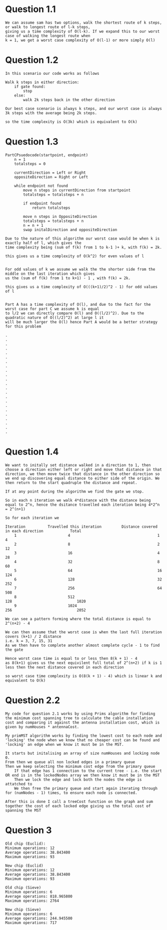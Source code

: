 # Question 1.1
    We can assume sam has two options, walk the shortest route of k steps, or walk to longest route of l-k steps,
    giving us a time complexity of O(l-k). If we expand this to our worst case of walking the longest route when
    k = 1, we get a worst case complexity of O(l-1) or more simply O(l)


# Question 1.2
    In this scenario our code works as follows

    Walk k steps in either direction:
        if gate found:
            stop
        else:
            walk 2k steps back in the other direction

    Our best case scenario is always k steps, and our worst case is always 3k steps with the average being 2k steps.

    so the time complexity is O(3k) which is equivalent to O(k)

# Question 1.3
    PartCPsuedocode(startpoint, endpoint)
        n = 1
        totalsteps = 0

        currentDirection = Left or Right
        oppositeDirection = Right or Left

        while endpoint not found
            move n steps in currentDirection from startpoint
            totalsteps = totalsteps + n

            if endpoint found
                return totalsteps

            move n steps in OppositeDirection
            totalsteps = totalsteps + n
            n = n + 1
            swap initalDirection and oppositeDirection

    Due to the nature of this algorithm our worst case would be when k is exactly half of l, which gives the
    time complexity being (sum of f(k) from 1 to k-1 )+ k, with f(k) = 2k.
    
    this gives us a time complexity of O(k^2) for even values of l


    For odd values of k we assume we walk the the shorter side from the middle on the last iteration which gives
    us the (sum of f(k) from 1 to k+1) - 1 , with f(k) = 2k.

    this gives us a time complexity of O(((k+1)/2)^2 - 1) for odd values of l

    
    Part A has a time complexity of O(l), and due to the fact for the worst case for part C we assume k is equal
    to l/2 we can directly compare O(l) and O((l/2)^2). Due to the quadratic nature of O((l/2)^2) at large l it
    will be much larger the O(l) hence Part A would be a better strategy for this problem

    .
    .
    .
    .
    .
    .
    .
    .
    .
    .
    .
    .
    .
    .
    .
    .
    .
    .
    .
    .
    .
    .
    .
    

# Question 1.4
    We want to initally set distance walked in a direction to 1, then choose a direction either left or right and move that distance in that direction, we then move twice that distance in the other direction so we end up discovering equal distance to either side of the origin. We then return to the start quadruple the distance and repeat.

    If at any point during the algorithm we find the gate we stop.

    So in each n iteration we walk 4*distance with the distance being equal to 2^n, hence the dsitance travelled each iteration being 4*2^n = 2^(n+1)

    So for each iteration we
    
    Iteration          Travelled this iteration         Distance covered in each direction            Total
        1                       4                                       1                               4
        2                       8                                       2                               12
        3                       16                                      4                               28
        4                       32                                      8                               60
        5                       64                                      16                              124   
        6                       128                                     32                              252        
        7                       256                                     64                              508
        8                       512                                     128                             1020    
        9                       1024                                    256                             2052

    We can see a pattern forming where the total distance is equal to 2^(n+2) - 4

    We can then assume that the worst case is when the last full iteration covers (k+1) / 2 distance
    i.e. k = 3, 7, 15, 31
    As we then have to complete another almost complete cycle - 1 to find the gate

    Hence worst case time is equal to or less then 8(k + 1) - 4 
    as 8(k+1) gives us the next equivilent full total of 2^(n+2) if k is 1 less then the next distance covered in each direction

    so worst case time complexity is O(8(k + 1) - 4) which is linear k and equivalent to O(k)




# Question 2.2

    My code for question 2.1 works by using Prims algorithm for finding the minimum cost spanning tree to calculate the cable installation cost and comparing it against the antenna installation cost, which is given by numHouses * antennaCost.

    My primMST algorithm works by finding the lowest cost to each node and 'locking' the node when we know that no cheaper cost can be found and 'locking' an edge when we know it must be in the MST.

    It starts but initalising an array of size numHouses and locking node 0.
    From then we queue all non locked edges in a primary queue
    Then we keep selecting the minimum cost edge from the primary queue 
        If that edge has 1 connection to the current tree - i.e. the start OR end is in the lockedNodes array we then know it must be in the MST
        Then we lock the edge and lock both the nodes the edge is attatched to
        We then free the primary queue and start again iterating through for (numNodes - 1) times, to ensure each node is connected.
    
    After this is done I call a treeCost function on the graph and sum together the cost of each locked edge giving us the total cost of spanning the MST

# Question 3

    Old chip (Euclid):
    Minimum operations: 12
    Average operations: 38.843400
    Maximum operations: 93

    New chip (Euclid)
    Minimum operations: 12
    Average operations: 38.843400
    Maximum operations: 93

    Old chip (Sieve)
    Minimum operations: 6
    Average operations: 818.965800
    Maximum operations: 2764

    New chip (Sieve)
    Minimum operations: 6
    Average operations: 244.945500
    Maximum operations: 717
